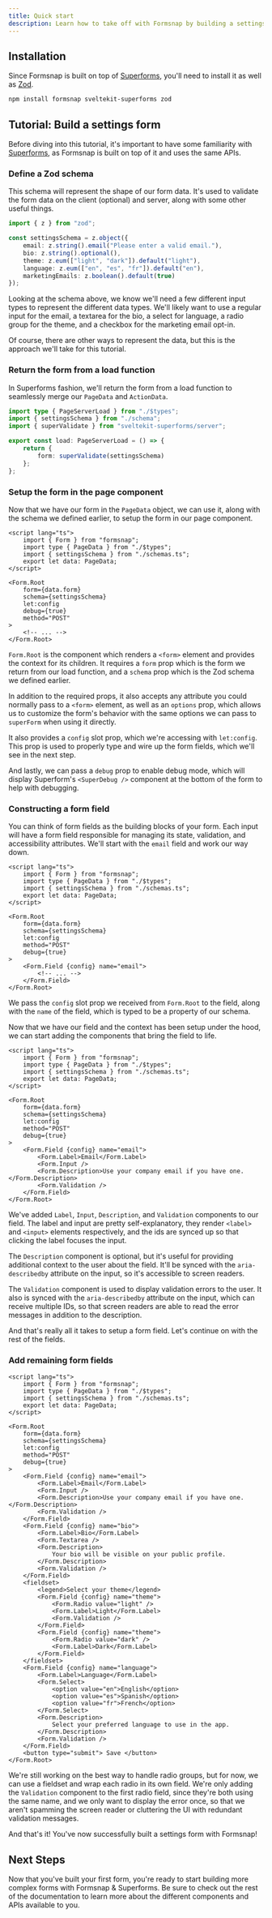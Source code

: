 ```yaml
---
title: Quick start
description: Learn how to take off with Formsnap by building a settings form.
---
```


<script>
	import { Steps } from '@/components';
</script>

## Installation

Since Formsnap is built on top of [Superforms](https://superforms.rocks), you'll need to install it as well as [Zod](https://zod.dev).

```bash
npm install formsnap sveltekit-superforms zod
```

## Tutorial: Build a settings form

Before diving into this tutorial, it's important to have some familiarity with [Superforms](https://superforms.rocks), as Formsnap is built on top of it and uses the same APIs.

<Steps>

### Define a Zod schema

This schema will represent the shape of our form data. It's used to validate the form data on the client (optional) and server, along with some other useful things.

```ts title="src/routes/settings/schema.ts" showLineNumbers
import { z } from "zod";

const settingsSchema = z.object({
	email: z.string().email("Please enter a valid email."),
	bio: z.string().optional(),
	theme: z.eum(["light", "dark"]).default("light"),
	language: z.eum(["en", "es", "fr"]).default("en"),
	marketingEmails: z.boolean().default(true)
});
```

Looking at the schema above, we know we'll need a few different input types to represent the different data types. We'll likely want to use a regular input for the email, a textarea for the bio, a select for language, a radio group for the theme, and a checkbox for the marketing email opt-in.

Of course, there are other ways to represent the data, but this is the approach we'll take for this tutorial.

### Return the form from a load function

In Superforms fashion, we'll return the form from a load function to seamlessly merge our `PageData` and `ActionData`.

```ts title="src/routes/settings/+page.server.ts" showLineNumbers
import type { PageServerLoad } from "./$types";
import { settingsSchema } from "./schema";
import { superValidate } from "sveltekit-superforms/server";

export const load: PageServerLoad = () => {
	return {
		form: superValidate(settingsSchema)
	};
};
```

### Setup the form in the page component

Now that we have our form in the `PageData` object, we can use it, along with the schema we defined earlier, to setup the form in our page component.

```svelte title="src/routes/settings/+page.svelte" showLineNumbers
<script lang="ts">
	import { Form } from "formsnap";
	import type { PageData } from "./$types";
	import { settingsSchema } from "./schemas.ts";
	export let data: PageData;
</script>

<Form.Root
	form={data.form}
	schema={settingsSchema}
	let:config
	debug={true}
	method="POST"
>
	<!-- ... -->
</Form.Root>
```

`Form.Root` is the component which renders a `<form>` element and provides the context for its children. It requires a `form` prop which is the form we return from our load function, and a `schema` prop which is the Zod schema we defined earlier.

In addition to the required props, it also accepts any attribute you could normally pass to a `<form>` element, as well as an `options` prop, which allows us to customize the form's behavior with the same options we can pass to `superForm` when using it directly.

It also provides a `config` slot prop, which we're accessing with `let:config`. This prop is used to properly type and wire up the form fields, which we'll see in the next step.

And lastly, we can pass a `debug` prop to enable debug mode, which will display Superform's `<SuperDebug />` component at the bottom of the form to help with debugging.

### Constructing a form field

You can think of form fields as the building blocks of your form. Each input will have a form field responsible for managing its state, validation, and accessibility attributes. We'll start with the `email` field and work our way down.

```svelte title="src/routes/settings/+page.svelte" showLineNumbers {15,17}
<script lang="ts">
	import { Form } from "formsnap";
	import type { PageData } from "./$types";
	import { settingsSchema } from "./schemas.ts";
	export let data: PageData;
</script>

<Form.Root
	form={data.form}
	schema={settingsSchema}
	let:config
	method="POST"
	debug={true}
>
	<Form.Field {config} name="email">
		<!-- ... -->
	</Form.Field>
</Form.Root>
```

We pass the `config` slot prop we received from `Form.Root` to the field, along with the `name` of the field, which is typed to be a property of our schema.

Now that we have our field and the context has been setup under the hood, we can start adding the components that bring the field to life.

```svelte title="src/routes/settings/+page.svelte" showLineNumbers {16-19}
<script lang="ts">
	import { Form } from "formsnap";
	import type { PageData } from "./$types";
	import { settingsSchema } from "./schemas.ts";
	export let data: PageData;
</script>

<Form.Root
	form={data.form}
	schema={settingsSchema}
	let:config
	method="POST"
	debug={true}
>
	<Form.Field {config} name="email">
		<Form.Label>Email</Form.Label>
		<Form.Input />
		<Form.Description>Use your company email if you have one.</Form.Description>
		<Form.Validation />
	</Form.Field>
</Form.Root>
```

We've added `Label`, `Input`, `Description`, and `Validation` components to our field. The label and input are pretty self-explanatory, they render `<label>` and `<input>` elements respectively, and the ids are synced up so that clicking the label focuses the input.

The `Description` component is optional, but it's useful for providing additional context to the user about the field. It'll be synced with the `aria-describedby` attribute on the input, so it's accessible to screen readers.

The `Validation` component is used to display validation errors to the user. It also is synced with the `aria-describedby` attribute on the input, which can receive multiple IDs, so that screen readers are able to read the error messages in addition to the description.

And that's really all it takes to setup a form field. Let's continue on with the rest of the fields.

### Add remaining form fields

```svelte title="src/routes/settings/+page.svelte" showLineNumbers
<script lang="ts">
	import { Form } from "formsnap";
	import type { PageData } from "./$types";
	import { settingsSchema } from "./schemas.ts";
	export let data: PageData;
</script>

<Form.Root
	form={data.form}
	schema={settingsSchema}
	let:config
	method="POST"
	debug={true}
>
	<Form.Field {config} name="email">
		<Form.Label>Email</Form.Label>
		<Form.Input />
		<Form.Description>Use your company email if you have one.</Form.Description>
		<Form.Validation />
	</Form.Field>
	<Form.Field {config} name="bio">
		<Form.Label>Bio</Form.Label>
		<Form.Textarea />
		<Form.Description>
			Your bio will be visible on your public profile.
		</Form.Description>
		<Form.Validation />
	</Form.Field>
	<fieldset>
		<legend>Select your theme</legend>
		<Form.Field {config} name="theme">
			<Form.Radio value="light" />
			<Form.Label>Light</Form.Label>
			<Form.Validation />
		</Form.Field>
		<Form.Field {config} name="theme">
			<Form.Radio value="dark" />
			<Form.Label>Dark</Form.Label>
		</Form.Field>
	</fieldset>
	<Form.Field {config} name="language">
		<Form.Label>Language</Form.Label>
		<Form.Select>
			<option value="en">English</option>
			<option value="es">Spanish</option>
			<option value="fr">French</option>
		</Form.Select>
		<Form.Description>
			Select your preferred language to use in the app.
		</Form.Description>
		<Form.Validation />
	</Form.Field>
	<button type="submit"> Save </button>
</Form.Root>
```

We're still working on the best way to handle radio groups, but for now, we can use a fieldset and wrap each radio in its own field. We're only adding the `Validation` component to the first radio field, since they're both using the same name, and we only want to display the error once, so that we aren't spamming the screen reader or cluttering the UI with redundant validation messages.

</Steps>

And that's it! You've now successfully built a settings form with Formsnap!

## Next Steps

Now that you've built your first form, you're ready to start building more complex forms with Formsnap & Superforms. Be sure to check out the rest of the documentation to learn more about the different components and APIs available to you.
